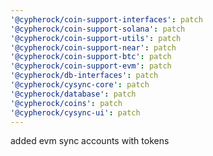 ```yaml
---
'@cypherock/coin-support-interfaces': patch
'@cypherock/coin-support-solana': patch
'@cypherock/coin-support-utils': patch
'@cypherock/coin-support-near': patch
'@cypherock/coin-support-btc': patch
'@cypherock/coin-support-evm': patch
'@cypherock/db-interfaces': patch
'@cypherock/cysync-core': patch
'@cypherock/database': patch
'@cypherock/coins': patch
'@cypherock/cysync-ui': patch
---
```


added evm sync accounts with tokens
